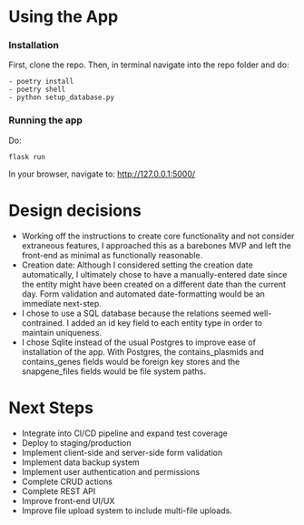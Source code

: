 # Using the App
### Installation
First, clone the repo. Then, in terminal navigate into the repo folder and do:
```
- poetry install
- poetry shell
- python setup_database.py
```

### Running the app
Do:
```
flask run
```

In your browser, navigate to: http://127.0.0.1:5000/


# Design decisions
- Working off the instructions to create core functionality and not consider extraneous features, I approached this as a barebones MVP and left the front-end as minimal as functionally reasonable.
- Creation date: Although I considered setting the creation date automatically, I ultimately chose to have a manually-entered date since the entity might have been created on a different date than the current day. Form validation and automated date-formatting would be an immediate next-step.
- I chose to use a SQL database because the relations seemed well-contrained. I added an id key field to each entity type in order to maintain uniqueness.
- I chose Sqlite instead of the usual Postgres to improve ease of installation of the app. With Postgres, the contains_plasmids and contains_genes fields would be foreign key stores and the snapgene_files fields would be file system paths.

# Next Steps
- Integrate into CI/CD pipeline and expand test coverage
- Deploy to staging/production
- Implement client-side and server-side form validation
- Implement data backup system
- Implement user authentication and permissions
- Complete CRUD actions
- Complete REST API
- Improve front-end UI/UX
- Improve file upload system to include multi-file uploads.